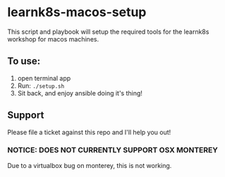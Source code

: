 # learnk8s-macos-setup
This script and playbook will setup the required tools for the learnk8s workshop for macos machines.

## To use:
1. open terminal app
2. Run:
```./setup.sh```
3. Sit back, and enjoy ansible doing it's thing!


## Support
Please file a ticket against this repo and I'll help you out!


### NOTICE: DOES NOT CURRENTLY SUPPORT OSX MONTEREY
Due to a virtualbox bug on monterey, this is not working.
